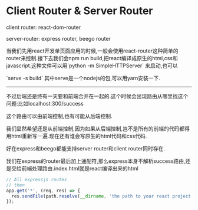 # Client Router & Server Router

client router: react-dom-router

server-router: express router, beego router

当我们先用react开发单页面应用的时候,一般会使用react-router这种简单的router来控制.接下去我们会npm run build,把react编译成原生的html,css和javascript.这种文件可以用\`python -m SimpleHTTPServer\` 来启动,也可以

\`serve -s build\` 其中serve是一个nodejs的包,可以用yarn安装一下.

---

不过后端还是终有一天要和前端合并在一起的.这个时候会出现路由从哪里找这个问题:比如localhost:300/success

这个路由可以由前端控制,也有可能从后端控制.

我们显然希望还是从前端控制,因为如果从后端控制,岂不是所有的前端的代码都得用html重新写一遍.现在还有谁会写原生的html代码和css代码.

好在express和beego都能支持server router和client router同时存在.

我们在express的router最后加上通配符,那么express本身不解析success路由,还是交给前端处理路由.index.html就是react编译出来的html

```js
// All expressjs routes
// then
app.get('*', (req, res) => {                       
  res.sendFile(path.resolve(__dirname, 'the path to your react project', 'index.html'));                               
});
```



